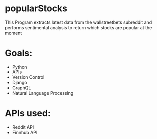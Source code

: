 # popularStocks
This Program extracts latest data from the wallstreetbets subreddit and performs sentimental analysis to return which stocks are popular at the moment

# Goals:
- Python
- APIs
- Version Control
- Django
- GraphQL
- Natural Language Processing


# APIs used: 
- Reddit API
- Finnhub API
